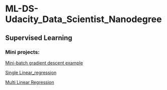 # ML-DS-Udacity_Data_Scientist_Nanodegree

## Supervised Learning

### Mini projects: 

[Mini-batch gradient descent example](https://github.com/dylan-shao/ML-DS-Udacity_Data_Scientist_Nanodegree/tree/master/Mini-batch_example)

[Single Linear_regression](https://github.com/dylan-shao/ML-DS-Udacity_Data_Scientist_Nanodegree/tree/master/LinearRegression_singleVariable)

[Multi Linear Regression](https://github.com/dylan-shao/ML-DS-Udacity_Data_Scientist_Nanodegree/tree/master/LinearRegression_multiVariables)

